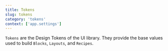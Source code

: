 ```yaml
---
title: Tokens
slug: tokens
category: 'tokens'
context: ['app.settings']
---
```


`Tokens` are the Design Tokens of the UI library.
They provide the base values used to build `Blocks`, `Layouts`, and `Recipes`.
